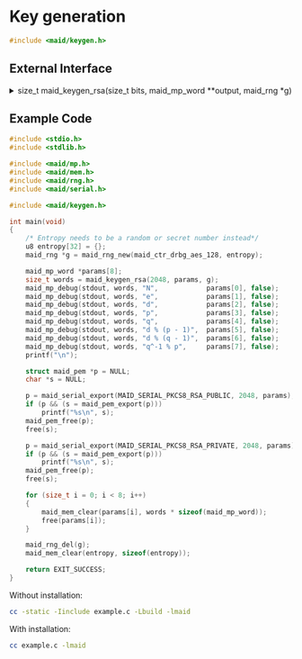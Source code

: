 <!---
 *  This file is part of libmaid
 *
 *  Libmaid is free software; you can redistribute it and/or
 *  modify it under the terms of the GNU Lesser General Public
 *  License as published by the Free Software Foundation; either
 *  version 2.1 of the License, or (at your option) any later version.
 *
 *  Libmaid is distributed in the hope that it will be useful,
 *  but WITHOUT ANY WARRANTY; without even the implied warranty of
 *  MERCHANTABILITY or FITNESS FOR A PARTICULAR PURPOSE.
 *  See the GNU Lesser General Public License for more details.
 *
 *  You should have received a copy of the GNU Lesser General Public
 *  License along with libmaid; if not, see <https://www.gnu.org/licenses/>.
--->

# Key generation

```c
#include <maid/keygen.h>
```

## External Interface

<details>
<summary>size_t maid_keygen_rsa(size_t bits, maid_mp_word **output,
                                maid_rng *g)</summary>
Generates a RSA key

### Parameters
| name    | description                                           |
|---------|-------------------------------------------------------|
| bits    | Bit length of the key                                 |
| output  | Array of {N, e, d, p, q, d % p-1, d % q-1, q^-1 % p}  |
| g       | maid_rng instance                                     |

### Return value
| case    | description         |
|---------|---------------------|
| Success | maid_mp_words(bits) |
| Failure | 0                   |

</details>

## Example Code

```c
#include <stdio.h>
#include <stdlib.h>

#include <maid/mp.h>
#include <maid/mem.h>
#include <maid/rng.h>
#include <maid/serial.h>

#include <maid/keygen.h>

int main(void)
{
    /* Entropy needs to be a random or secret number instead*/
    u8 entropy[32] = {};
    maid_rng *g = maid_rng_new(maid_ctr_drbg_aes_128, entropy);

    maid_mp_word *params[8];
    size_t words = maid_keygen_rsa(2048, params, g);
    maid_mp_debug(stdout, words, "N",            params[0], false);
    maid_mp_debug(stdout, words, "e",            params[1], false);
    maid_mp_debug(stdout, words, "d",            params[2], false);
    maid_mp_debug(stdout, words, "p",            params[3], false);
    maid_mp_debug(stdout, words, "q",            params[4], false);
    maid_mp_debug(stdout, words, "d % (p - 1)",  params[5], false);
    maid_mp_debug(stdout, words, "d % (q - 1)",  params[6], false);
    maid_mp_debug(stdout, words, "q^-1 % p",     params[7], false);
    printf("\n");

    struct maid_pem *p = NULL;
    char *s = NULL;

    p = maid_serial_export(MAID_SERIAL_PKCS8_RSA_PUBLIC, 2048, params);
    if (p && (s = maid_pem_export(p)))
        printf("%s\n", s);
    maid_pem_free(p);
    free(s);

    p = maid_serial_export(MAID_SERIAL_PKCS8_RSA_PRIVATE, 2048, params);
    if (p && (s = maid_pem_export(p)))
        printf("%s\n", s);
    maid_pem_free(p);
    free(s);

    for (size_t i = 0; i < 8; i++)
    {
        maid_mem_clear(params[i], words * sizeof(maid_mp_word));
        free(params[i]);
    }

    maid_rng_del(g);
    maid_mem_clear(entropy, sizeof(entropy));

    return EXIT_SUCCESS;
}
```

Without installation:
```sh
cc -static -Iinclude example.c -Lbuild -lmaid
```

With installation:
```sh
cc example.c -lmaid
```
